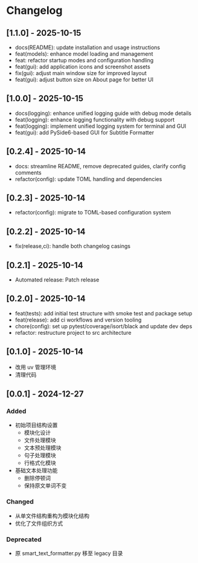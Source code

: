 # Changelog

## [1.1.0] - 2025-10-15

- docs(README): update installation and usage instructions
- feat(models): enhance model loading and management
- feat: refactor startup modes and configuration handling
- feat(gui): add application icons and screenshot assets
- fix(gui): adjust main window size for improved layout
- feat(gui): adjust button size on About page for better UI

## [1.0.0] - 2025-10-15

- docs(logging): enhance unified logging guide with debug mode details
- feat(logging): enhance logging functionality with debug support
- feat(logging): implement unified logging system for terminal and GUI
- feat(gui): add PySide6-based GUI for Subtitle Formatter

## [0.2.4] - 2025-10-14

- docs: streamline README, remove deprecated guides, clarify config comments
- refactor(config): update TOML handling and dependencies

## [0.2.3] - 2025-10-14

- refactor(config): migrate to TOML-based configuration system

## [0.2.2] - 2025-10-14

- fix(release,ci): handle both changelog casings

## [0.2.1] - 2025-10-14

- Automated release: Patch release

## [0.2.0] - 2025-10-14

- feat(tests): add initial test structure with smoke test and package setup
- feat(release): add ci workflows and version tooling
- chore(config): set up pytest/coverage/isort/black and update dev deps
- refactor: restructure project to src architecture

## [0.1.0] - 2025-10-14

- 改用 uv 管理环境
- 清理代码

## [0.0.1] - 2024-12-27

### Added
- 初始项目结构设置
  - 模块化设计
  - 文件处理模块
  - 文本预处理模块
  - 句子处理模块
  - 行格式化模块
- 基础文本处理功能
  - 删除停顿词
  - 保持原文单词不变

### Changed
- 从单文件结构重构为模块化结构
- 优化了文件组织方式

### Deprecated
- 原 smart_text_formatter.py 移至 legacy 目录 